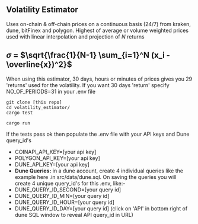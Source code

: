 ## Volatility Estimator

Uses on-chain & off-chain prices on a continuous basis (24/7) from kraken, dune, bitFinex and polygon. Highest of average or volume weighted prices used with linear interpolation and projection of *N* returns

## $\sigma$ = $\sqrt{\frac{1}{N-1} \sum_{i=1}^N (x_i - \overline{x})^2}$

When using this estimator, 30 days, hours or minutes of prices gives you 29 'returns' used for the volatility. If you want 30 days 'return' specify NO_OF_PERIODS=31 in your .env file

    git clone [this repo]
    cd volatility_estimator/
    cargo test

    cargo run

If the tests pass ok then populate the .env file with your API keys and Dune query_id's

- COINAPI_API_KEY=[your api key]
- POLYGON_API_KEY=[your api key]
- DUNE_API_KEY=[your api key]
- **Dune Queries:** in a dune account, create 4 individual queries like the example here .in src/data/dune.sql. On saving the queries you will create 4 unique query_id's for this .env, like:-
- DUNE_QUERY_ID_SECOND=[your query id]
- DUNE_QUERY_ID_MIN=[your query id]
- DUNE_QUERY_ID_HOUR=[your query id]
- DUNE_QUERY_ID_DAY=[your query id]
  (click on 'API' in bottom right of dune SQL window to reveal API query_id in URL)
